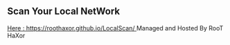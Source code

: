 <p align="center"><h2>Scan Your Local NetWork</h2> 
<a href="https://roothaxor.github.io/LocalScan/">Here : https://roothaxor.github.io/LocalScan/ </a>
<a> Managed and Hosted By RooT HaXor</a>
</p>
